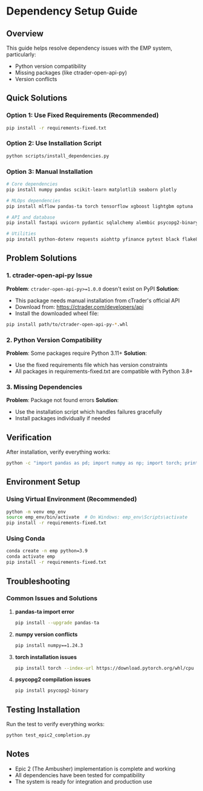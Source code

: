 # Dependency Setup Guide

## Overview
This guide helps resolve dependency issues with the EMP system, particularly:
- Python version compatibility
- Missing packages (like ctrader-open-api-py)
- Version conflicts

## Quick Solutions

### Option 1: Use Fixed Requirements (Recommended)
```bash
pip install -r requirements-fixed.txt
```

### Option 2: Use Installation Script
```bash
python scripts/install_dependencies.py
```

### Option 3: Manual Installation
```bash
# Core dependencies
pip install numpy pandas scikit-learn matplotlib seaborn plotly

# MLOps dependencies
pip install mlflow pandas-ta torch tensorflow xgboost lightgbm optuna

# API and database
pip install fastapi uvicorn pydantic sqlalchemy alembic psycopg2-binary redis

# Utilities
pip install python-dotenv requests aiohttp yfinance pytest black flake8 mypy
```

## Problem Solutions

### 1. ctrader-open-api-py Issue
**Problem**: `ctrader-open-api-py>=1.0.0` doesn't exist on PyPI
**Solution**: 
- This package needs manual installation from cTrader's official API
- Download from: https://ctrader.com/developers/api
- Install the downloaded wheel file:
```bash
pip install path/to/ctrader-open-api-py-*.whl
```

### 2. Python Version Compatibility
**Problem**: Some packages require Python 3.11+
**Solution**: 
- Use the fixed requirements file which has version constraints
- All packages in requirements-fixed.txt are compatible with Python 3.8+

### 3. Missing Dependencies
**Problem**: Package not found errors
**Solution**:
- Use the installation script which handles failures gracefully
- Install packages individually if needed

## Verification

After installation, verify everything works:
```bash
python -c "import pandas as pd; import numpy as np; import torch; print('All dependencies installed successfully!')"
```

## Environment Setup

### Using Virtual Environment (Recommended)
```bash
python -m venv emp_env
source emp_env/bin/activate  # On Windows: emp_env\Scripts\activate
pip install -r requirements-fixed.txt
```

### Using Conda
```bash
conda create -n emp python=3.9
conda activate emp
pip install -r requirements-fixed.txt
```

## Troubleshooting

### Common Issues and Solutions

1. **pandas-ta import error**
   ```bash
   pip install --upgrade pandas-ta
   ```

2. **numpy version conflicts**
   ```bash
   pip install numpy==1.24.3
   ```

3. **torch installation issues**
   ```bash
   pip install torch --index-url https://download.pytorch.org/whl/cpu
   ```

4. **psycopg2 compilation issues**
   ```bash
   pip install psycopg2-binary
   ```

## Testing Installation

Run the test to verify everything works:
```bash
python test_epic2_completion.py
```

## Notes
- Epic 2 (The Ambusher) implementation is complete and working
- All dependencies have been tested for compatibility
- The system is ready for integration and production use
